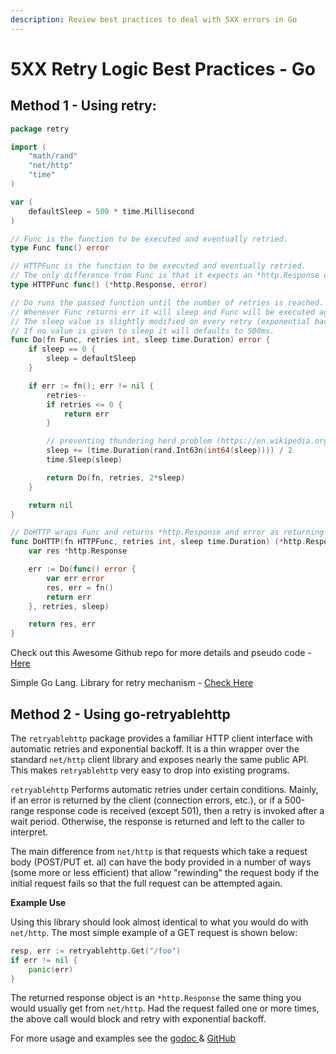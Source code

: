 ```yaml
---
description: Review best practices to deal with 5XX errors in Go
---
```


# 5XX Retry Logic Best Practices - Go

## Method 1 - Using retry: 

```go
package retry

import (
	"math/rand"
	"net/http"
	"time"
)

var (
	defaultSleep = 500 * time.Millisecond
)

// Func is the function to be executed and eventually retried.
type Func func() error

// HTTPFunc is the function to be executed and eventually retried.
// The only difference from Func is that it expects an *http.Response on the first returning argument.
type HTTPFunc func() (*http.Response, error)

// Do runs the passed function until the number of retries is reached.
// Whenever Func returns err it will sleep and Func will be executed again in a recursive fashion.
// The sleep value is slightly modified on every retry (exponential backoff) to prevent the thundering herd problem (https://en.wikipedia.org/wiki/Thundering_herd_problem).
// If no value is given to sleep it will defaults to 500ms.
func Do(fn Func, retries int, sleep time.Duration) error {
	if sleep == 0 {
		sleep = defaultSleep
	}

	if err := fn(); err != nil {
		retries--
		if retries <= 0 {
			return err
		}

		// preventing thundering herd problem (https://en.wikipedia.org/wiki/Thundering_herd_problem)
		sleep += (time.Duration(rand.Int63n(int64(sleep)))) / 2
		time.Sleep(sleep)

		return Do(fn, retries, 2*sleep)
	}

	return nil
}

// DoHTTP wraps Func and returns *http.Response and error as returning arguments.
func DoHTTP(fn HTTPFunc, retries int, sleep time.Duration) (*http.Response, error) {
	var res *http.Response

	err := Do(func() error {
		var err error
		res, err = fn()
		return err
	}, retries, sleep)

	return res, err
}
```

Check out this Awesome Github repo for more details and pseudo code - [Here](https://github.com/rafaeljesus/retry-go) 

Simple Go Lang. Library for retry mechanism - [Check Here](https://github.com/avast/retry-go)

## Method 2 - Using go-retryablehttp

The `retryablehttp` package provides a familiar HTTP client interface with automatic retries and exponential backoff. It is a thin wrapper over the standard `net/http` client library and exposes nearly the same public API. This makes `retryablehttp` very easy to drop into existing programs.

`retryablehttp` Performs automatic retries under certain conditions. Mainly, if an error is returned by the client \(connection errors, etc.\), or if a 500-range response code is received \(except 501\), then a retry is invoked after a wait period. Otherwise, the response is returned and left to the caller to interpret.

The main difference from `net/http` is that requests which take a request body \(POST/PUT et. al\) can have the body provided in a number of ways \(some more or less efficient\) that allow "rewinding" the request body if the initial request fails so that the full request can be attempted again.

**Example Use**  
Using this library should look almost identical to what you would do with `net/http`. The most simple example of a GET request is shown below:

```go
resp, err := retryablehttp.Get("/foo")
if err != nil {
    panic(err)
}
```

The returned response object is an `*http.Response` the same thing you would usually get from `net/http`. Had the request failed one or more times, the above call would block and retry with exponential backoff. 

For more usage and examples see the [godoc ](https://pkg.go.dev/github.com/hashicorp/go-retryablehttp)& [GitHub](https://github.com/hashicorp/go-retryablehttp/tree/991b9d0a42d13014e3689dd49a94c02be01f4237)



